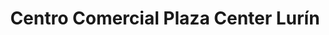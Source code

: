 ---
title: "Centro Comercial Plaza Center Lurín"
url: /lurin/centro-comercial-plaza-center-lurin/
shop: centro comercial
---